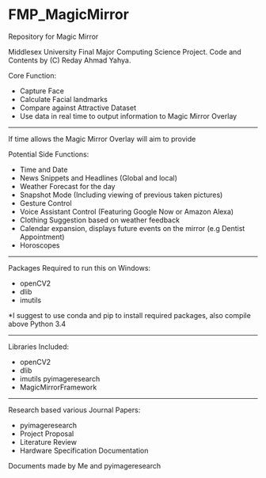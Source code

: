# FMP_MagicMirror
Repository for Magic Mirror 

Middlesex University Final Major Computing Science Project.
Code and Contents by (C) Reday Ahmad Yahya.

Core Function:

- Capture Face
- Calculate Facial landmarks
- Compare against Attractive Dataset
- Use data in real time to output information to Magic Mirror Overlay

________________________________________________________________________

If time allows the Magic Mirror Overlay will aim to provide

Potential Side Functions:

- Time and Date
- News Snippets and Headlines (Global and local)
- Weather Forecast for the day
- Snapshot Mode (Including viewing of previous taken pictures)
- Gesture Control
- Voice Assistant Control (Featuring Google Now or Amazon Alexa)
- Clothing Suggestion based on weather feedback
- Calendar expansion, displays future events on the mirror (e.g Dentist Appointment)
- Horoscopes
______________________________________________________________________________

Packages Required to run this on Windows:

- openCV2
- dlib
- imutils

*I suggest to use conda and pip to install required packages, also compile above Python 3.4
___________________________________________________________________________

Libraries Included:

- openCV2
- dlib
- imutils pyimageresearch
- MagicMirrorFramework

______________________________________________________________________________

Research based various Journal Papers:

- pyimageresearch
- Project Proposal
- Literature Review
- Hardware Specification Documentation

Documents made by Me and pyimageresearch
